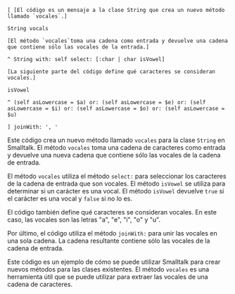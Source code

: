 ```smalltalk
[ [El código es un mensaje a la clase String que crea un nuevo método llamado `vocales`.]

String vocals

[El método `vocales`toma una cadena como entrada y devuelve una cadena que contiene sólo las vocales de la entrada.]

^ String with: self select: [:char | char isVowel]

[La siguiente parte del código define qué caracteres se consideran vocales.]

isVowel

^ (self asLowercase = $a) or: (self asLowercase = $e) or: (self asLowercase = $i) or: (self asLowercase = $o) or: (self asLowercase = $u)

] joinWith: ', '
```

Este código crea un nuevo método llamado `vocales` para la clase `String` en Smalltalk. El método `vocales` toma una cadena de caracteres como entrada y devuelve una nueva cadena que contiene sólo las vocales de la cadena de entrada.

El método `vocales` utiliza el método `select:` para seleccionar los caracteres de la cadena de entrada que son vocales. El método `isVowel` se utiliza para determinar si un carácter es una vocal. El método `isVowel` devuelve `true` si el carácter es una vocal y `false` si no lo es.

El código también define qué caracteres se consideran vocales. En este caso, las vocales son las letras "a", "e", "i", "o" y "u".

Por último, el código utiliza el método `joinWith:` para unir las vocales en una sola cadena. La cadena resultante contiene sólo las vocales de la cadena de entrada.

Este código es un ejemplo de cómo se puede utilizar Smalltalk para crear nuevos métodos para las clases existentes. El método `vocales` es una herramienta útil que se puede utilizar para extraer las vocales de una cadena de caracteres.